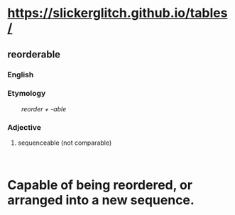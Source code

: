 # https://slickerglitch.github.io/tables/

## reorderable
### English
### Etymology  
&nbsp; &nbsp; &nbsp; &nbsp;      <i>reorder +‎ -able</i>

### Adjective
   1. sequenceable (not comparable) 
   
   <br>
   
# Capable of being reordered, or arranged into a new sequence.
